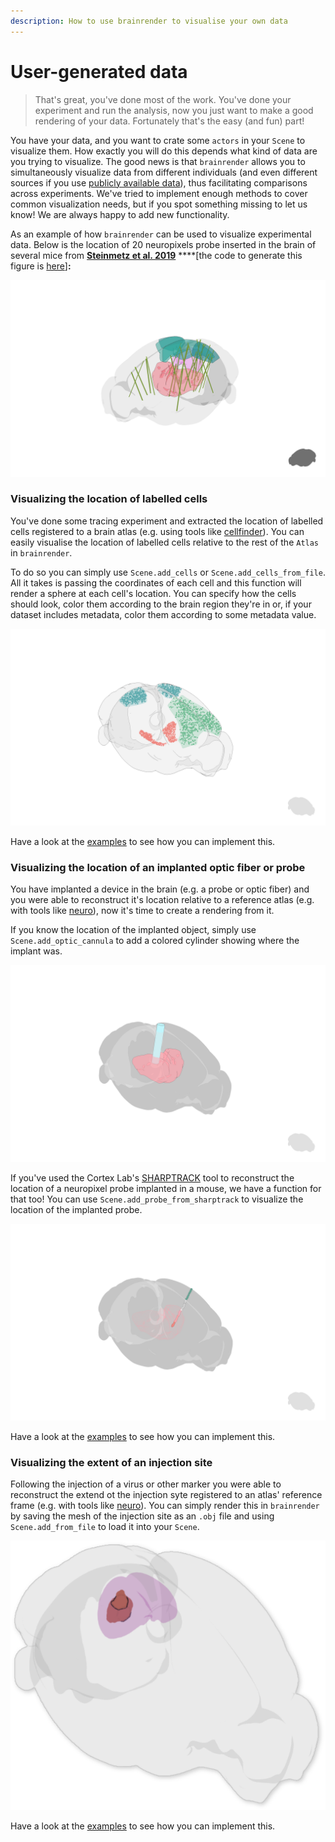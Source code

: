 ```yaml
---
description: How to use brainrender to visualise your own data
---
```


# User-generated data

> That's great, you've done most of the work. You've done your experiment and run the analysis, now you just want to make a good rendering of your data. Fortunately that's the easy \(and fun\) part!

You have your data, and you want to crate some `actors` in your `Scene` to visualize them. How exactly you will do this depends what kind of data are you trying to visualize. The good news is that `brainrender` allows you to simultaneously visualize data from different individuals \(and even different sources if you use [publicly available data](public.md)\), thus facilitating comparisons across experiments. We've tried to implement enough methods to cover common visualization needs, but if you spot something missing to let us know! We are always happy to add new functionality.



As an example of how `brainrender` can be used to visualize experimental data. Below is the location of 20 neuropixels probe inserted in the brain of several mice from [**Steinmetz et al. 2019**](https://figshare.com/articles/Dataset_from_Steinmetz_et_al_2019/9598406) ****\[the code to generate this figure is [here](https://github.com/FedeClaudi/brainrenderscenes/blob/master/scenes/Steinmetz_probes.py)\]**:**

![20 neuropixel probes implanted in the mouse brain. ](../.gitbook/assets/steinmetz%20%281%29.png)



### Visualizing the location of labelled cells

You've done some tracing experiment and extracted the location of labelled cells registered to a brain atlas \(e.g. using tools like [cellfinder](https://docs.cellfinder.info/)\). You can easily visualise the location of labelled cells relative to the rest of the `Atlas` in `brainrender`.

To do so you can simply use `Scene.add_cells` or `Scene.add_cells_from_file`. All it takes is passing the coordinates of each cell and this function will render a sphere at each cell's location. You can specify how the cells should look, color them according to the brain region they're in or, if your dataset includes metadata, color them according to some metadata value. 

![Example of how labelled cells can be rendered](../.gitbook/assets/cells.png)

Have a look at the [examples](../overview/examples.md) to see how you can implement this.



### Visualizing the location of an implanted optic fiber or probe

You have implanted a device in the brain \(e.g. a probe or optic fiber\) and you were able to reconstruct it's location relative to a reference atlas \(e.g. with tools like [neuro](https://github.com/sainsburywellcomecentre/neuro)\), now it's time to create a rendering from it. 

If you know the location of the implanted object, simply use `Scene.add_optic_cannula` to add a colored cylinder showing where the implant was. 

![Location of an optic cannula implanted on the Thalamus](../.gitbook/assets/optic_fiber.png)

If you've used the Cortex Lab's [SHARPTRACK](https://github.com/cortex-lab/allenCCF/tree/master/SHARP-Track) tool to reconstruct the location of a neuropixel probe implanted in a mouse, we have a function for that too! You can use `Scene.add_probe_from_sharptrack` to visualize the location of the implanted probe. 

![Example visualization of a neuropixel probe \[data courtesy of Cortex Lab\]](../.gitbook/assets/neuropixel.png)

Have a look at the [examples](../overview/examples.md) to see how you can implement this.



### Visualizing the extent of an injection site

Following the injection of a virus or other marker you were able to reconstruct the extend ot the injection syte registered to an atlas' reference frame \(e.g. with tools like [neuro](https://github.com/sainsburywellcomecentre/neuro)\). You can simply render this in `brainrender` by saving the mesh of the injection site as an `.obj` file and using `Scene.add_from_file` to load it into your `Scene`. 

![Example: extent of an injection site \(red\) in the Superior Colliculus \(magenta\)](../.gitbook/assets/inj_site.png)

Have a look at the [examples](../overview/examples.md) to see how you can implement this.









